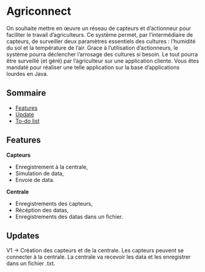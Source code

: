 # Agriconnect

On souhaite mettre en œuvre un réseau de capteurs et d’actionneur pour faciliter le travail d’agriculteurs.
Ce système permet, par l’intermédiaire de capteurs, de surveiller deux paramètres essentiels des cultures : l’humidité du sol et la température de l’air.
Grace à l’utilisation d’actionneurs, le système pourra déclencher l’arrosage des cultures si besoin.
Le tout pourra être surveillé (et géré) par l’agriculteur sur une application cliente.
Vous êtes mandaté pour réaliser une telle application sur la base d’applications lourdes en Java.

## Sommaire
- [Features](#features)
- [Update](#updates)
- [To-do list](#to-do-list)

## Features
**Capteurs**

- Enregistrement à la centrale,
- Simulation de data,
- Envoie de data.

**Centrale**

- Enregistrements des capteurs,
- Récéption des datas,
- Enregistrements des datas dans un fichier.

## Updates
V1 -> Création des capteurs et de la centrale. Les capteurs peuvent se connecter à la centrale. La centrale va recevoir les data et les enregistrer dans un fichier .txt.